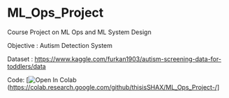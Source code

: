 # ML_Ops_Project
Course Project on ML Ops and ML System Design 

Objective : Autism Detection System 

Dataset : https://www.kaggle.com/furkan1903/autism-screening-data-for-toddlers/data

Code: [![Open In Colab](https://colab.research.google.com/drive/1UglG5ZAr3caVKKklh1YbQV9xHAIxiLtJ?usp=sharing#scrollTo=5Ig6uv2Hu90P)(https://colab.research.google.com/github/thisisSHAX/ML_Ops_Project-/]
